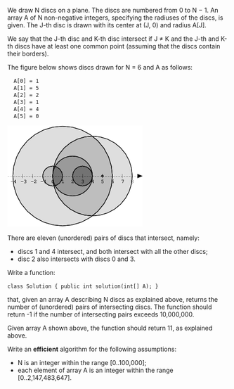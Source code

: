 We draw N discs on a plane. The discs are numbered from 0 to N − 1. An array A of N non-negative integers, specifying the radiuses of the discs, is given. The J-th disc is drawn with its center at (J, 0) and radius A[J].

We say that the J-th disc and K-th disc intersect if J ≠ K and the J-th and K-th discs have at least one common point (assuming that the discs contain their borders).

The figure below shows discs drawn for N = 6 and A as follows:
```
  A[0] = 1
  A[1] = 5
  A[2] = 2
  A[3] = 1
  A[4] = 4
  A[5] = 0
```
![](0eed8918b13a735f4e396c9a87182a38.png)

There are eleven (unordered) pairs of discs that intersect, namely:
- discs 1 and 4 intersect, and both intersect with all the other discs;
- disc 2 also intersects with discs 0 and 3.

Write a function:
```
class Solution { public int solution(int[] A); }
```
that, given an array A describing N discs as explained above, returns the number of (unordered) pairs of intersecting
 discs. The function should return -1 if the number of intersecting pairs exceeds 10,000,000.

Given array A shown above, the function should return 11, as explained above.

Write an **efficient** algorithm for the following assumptions:
- N is an integer within the range [0..100,000];
- each element of array A is an integer within the range [0..2,147,483,647].
